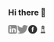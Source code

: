 ### Hi there 👋

<a href='https://www.linkedin.com/in/ajraj27/'><img align='left' alt="linkedin" src="assets/linkedin.svg" height='18px'/></a>
<a href='https://twitter.com/ajraj27/'><img align='left' alt="twitter" src="assets/twitter.svg" height='18px'/></a>
<a href='https://www.facebook.com/anuj.raj.5895'><img alt="facebook" src="assets/facebook.svg" height='18px'/></a>
<a href='https://www.chess.com/member/ajraj27/'><img alt="chess.com" src="assets/chess.svg" height='18px'/></a>
